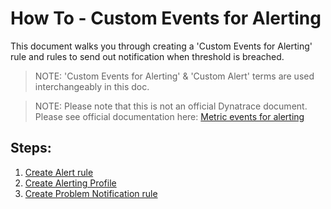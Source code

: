 # How To - Custom Events for Alerting

This document walks you through creating a 'Custom Events for Alerting' rule and rules to send out notification when threshold is breached.

> NOTE: 'Custom Events for Alerting' & 'Custom Alert' terms are used interchangeably in this doc.

> NOTE: Please note that this is not an official Dynatrace document. Please see official documentation here: [Metric events for alerting](https://www.dynatrace.com/support/help/shortlink/metric-events-for-alerting)

## Steps:
1. [Create Alert rule](1_create_alert_rule.md)
2. [Create Alerting Profile](2_create_alerting_profile.md)
3. [Create Problem Notification rule](3_create_problem_notification.md)


